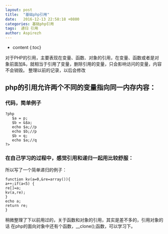 ```yaml
---
layout: post
title:  "基础php引用"
date:   2016-12-13 22:58:18 +0800
categories: 基础php引用
tags:  递归 引用
author: Aspirezh
---
```


* content
{:toc}

对于PHP的引用，主要表现在变量、函数、对象的引用，在变量、函数或者是对象前面加&，就相当于引用了变量，删除引用的变量，只会影响访问的变量，内容不会销毁。
整理以前的记录，以后会修改



## php的引用允许两个不同的变量指向同一内存内容：
### 代码，简单例子
```
?php
   $a = p;
   $b = &$a;
   echo $a;//p
   echo $b;//p
   $b = q;
   echo $a;//q
?> 
```
### 在自己学习的过程中，感觉引用和递归一起用比较舒服：
所以写了一个简单递归的例子： 
```
function kv(a=0,&re=array()){
a++;if(a<5) { 
re[]=a; 
kv(a,re); 
} 
echo a;
return re; 
} 
```
稍微整理了下以前用过的，关于函数和对象的引用，其实是差不多的，引用对象的话 在php的面向对象中还有个函数，__clone();函数，可以学习下。

